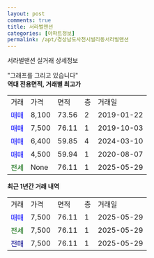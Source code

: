 ```yaml
---
layout: post
comments: true
title: 서라벌맨션
categories: [아파트정보]
permalink: /apt/경상남도사천시벌리동서라벌맨션
---
```


서라벌맨션 실거래 상세정보

<script type="text/javascript">
  google.charts.load('current', {'packages':['line', 'corechart']});
  google.charts.setOnLoadCallback(drawChart);

  function drawChart() {
    var data = new google.visualization.DataTable();
    data.addColumn('date', '거래일');
    data.addColumn('number', "매매");
    data.addColumn('number', "전세");
    data.addColumn('number', "전매");

    data.addRows([[new Date(Date.parse("2025-05-29")), 7500, null, null], [new Date(Date.parse("2025-05-29")), null, 7500, null], [new Date(Date.parse("2025-05-29")), null, null, 7500]]);

    var options = {
      hAxis: {
        format: 'yyyy/MM/dd'
      },    
      lineWidth: 0,
      pointsVisible: true,    
      title: '최근 1년간 유형별 실거래가 분포',
      legend: { position: 'bottom' }
    };

    var formatter = new google.visualization.NumberFormat({pattern:'###,###'} );
    formatter.format(data, 1);
    formatter.format(data, 2);
    
    setTimeout(function() {
        var chart = new google.visualization.LineChart(document.getElementById('columnchart_material'));
        chart.draw(data, (options));
        document.getElementById('loading').style.display = 'none';
    }, 200);
  }
</script>


<div id="loading" style="z-index:20; display: block; margin-left: 0px">"그래프를 그리고 있습니다"</div>
<div id="columnchart_material" style="width: 95%; margin-left: 0px; display: block"></div>
<!-- contents start -->
<b>역대 전용면적, 거래별 최고가</b>
<table class="sortable">
    <tr>
      <td>거래</td>
      <td>가격</td>
      <td>면적</td>
      <td>층</td>
      <td>거래일</td>
    </tr>
        <tr>
          <td><a style="color: blue">매매</a></td>
          <td>8,100</td>
          <td>73.56</td>
          <td>2</td>
          <td>2019-01-22</td>
        </tr>            <tr>
          <td><a style="color: blue">매매</a></td>
          <td>7,500</td>
          <td>76.11</td>
          <td>1</td>
          <td>2019-10-03</td>
        </tr>            <tr>
          <td><a style="color: blue">매매</a></td>
          <td>6,400</td>
          <td>59.85</td>
          <td>4</td>
          <td>2024-03-10</td>
        </tr>            <tr>
          <td><a style="color: blue">매매</a></td>
          <td>4,500</td>
          <td>59.94</td>
          <td>1</td>
          <td>2020-08-07</td>
        </tr>        
        <tr>
              <td><a style="color: darkgreen">전세</a></td>
              <td>None</td>
              <td>76.11</td>
              <td>1</td>
              <td>2025-05-29</td>
            </tr>        
    
</table>

<b>최근 1년간 거래 내역</b>

<table class="sortable">
    <tr>
      <td>거래</td>
      <td>가격</td>
      <td>면적</td>
      <td>층</td>
      <td>거래일</td>
    </tr>
    <tr>
      <td><a style="color: blue">매매</a></td>
      <td>7,500</td>
      <td>76.11</td>
      <td>1</td>
      <td>2025-05-29</td>
    </tr>          <tr>
      <td><a style="color: darkgreen">전세</a></td>
      <td>7,500</td>
      <td>76.11</td>
      <td>1</td>
      <td>2025-05-29</td>
    </tr>          <tr>
      <td><a style="color: darkblue">전매</a></td>
      <td>7,500</td>
      <td>76.11</td>
      <td>1</td>
      <td>2025-05-29</td>
    </tr>      </table>
<!-- contents end -->    

